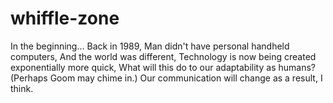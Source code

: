 # whiffle-zone
In the beginning...
Back in 1989,
Man didn't have personal handheld computers,
And the world was different,
Technology is now being created exponentially more quick,
What will this do to our adaptability as humans?
(Perhaps Goom may chime in.)
Our communication will change as a result, I think.
